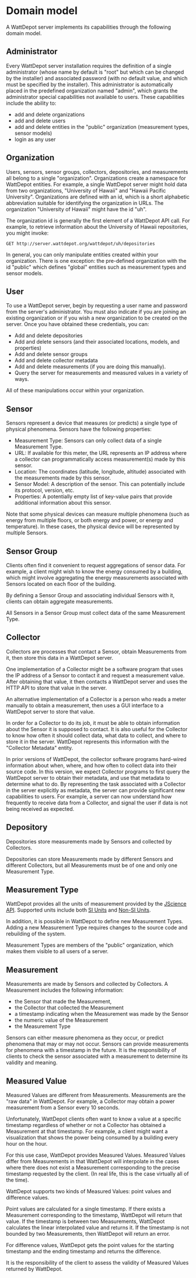 # Domain model

A WattDepot server implements its capabilities through the following domain model.

## Administrator

Every WattDepot server installation requires the definition of a single administrator (whose name by default is "root" but which can be changed by the installer) and associated password (with no default value, and which must be specified by the installer). This administrator is automatically placed in the predefined organization named "admin", which grants the administrator special capabilities not available to users.  These capabilities include the ability to:

* add and delete organizations
* add and delete users
* add and delete entities in the "public" organization (measurement types, sensor models)
* login as any user

## Organization

Users, sensors, sensor groups, collectors, depositories, and measurements all belong to a single "organization".  Organizations create a namespace for WattDepot entities. For example, a single WattDepot server might hold data from two organizations, "University of Hawaii" and "Hawaii Pacific University". Organizations are defined with an id, which is a short alphabetic abbreviation suitable for identifying the organization in URLs. The organization "University of Hawaii" might have the id "uh".

The organization id is generally the first element of a WattDepot API call. For example, to retrieve information about the University of Hawaii repositories, you might invoke:

```
GET http://server.wattdepot.org/wattdepot/uh/depositories
```

In general, you can only manipulate entities created within your organization. There is one exception: the pre-defined organization with the id "public" which defines "global" entities such as measurement types and sensor models. 

## User

To use a WattDepot server, begin by requesting a user name and password from the server's administrator. You must also indicate if you are joining an existing organization or if you wish a new organization to be created on the server. Once you have obtained these credentials, you can:

* Add and delete depositories
* Add and delete sensors (and their associated locations, models, and properties)
* Add and delete sensor groups
* Add and delete collector metadata
* Add and delete measurements (if you are doing this manually).
* Query the server for measurements and measured values in a variety of ways.

All of these manipulations occur within your organization.


## Sensor

Sensors represent a device that measures (or predicts) a single type of physical phenomena. Sensors have the following properties:

* Measurement Type:  Sensors can only collect data of a single Measurement Type.
* URL: If available for this meter, the URL represents an IP address where a collector can programmatically access measurement(s) made by this sensor. 
* Location: The coordinates (latitude, longitude, altitude) associated with the measurements made by this sensor.
* Sensor Model: A description of the sensor. This can potentially include its protocol, version, etc.
* Properties: A potentially empty list of key-value pairs that provide additional information about this sensor.

Note that some physical devices can measure multiple phenomena (such as energy from multiple floors, or both energy and power, or energy and temperature).  In these cases, the physical device will be represented by multiple Sensors. 

## Sensor Group

Clients often find it convenient to request aggregations of sensor data. For example, a client might wish to know the energy consumed by a building, which might involve aggregating the energy measurements associated with Sensors located on each floor of the building.

By defining a Sensor Group and associating individual Sensors with it, clients can obtain aggregate measurements.

All Sensors in a Sensor Group must collect data of the same Measurement Type.

## Collector

Collectors are processes that contact a Sensor, obtain Measurements from it, then store this data in a WattDepot server.

One implementation of a Collector might be a software program that uses the IP address of a Sensor to contact it and request a measurement value.  After obtaining that value, it then contacts a WattDepot server and uses the HTTP API to store that value in the server.

An alternative implementation of a Collector is a person who reads a meter manually to obtain a measurement, then uses a GUI interface to a WattDepot server to store that value.

In order for a Collector to do its job, it must be able to obtain information about the Sensor it is supposed to contact. It is also useful for the Collector to know how often it should collect data, what data to collect, and where to store it in the server. WattDepot represents this information with the "Collector Metadata" entity.

In prior versions of WattDepot, the collector software programs hard-wired information about when, where, and how often to collect data into their source code. In this version, we expect Collector programs to first query the WattDepot server to obtain their metadata, and use that metadata to determine what to do.  By representing the task associated with a Collector in the server explicitly as metadata, the server can provide significant new capabilities to users. For example, a server can now understand how frequently to receive data from a Collector, and signal the user if data is not being received as expected.

## Depository

Depositories store measurements made by Sensors and collected by Collectors.

Depositories can store Measurements made by different Sensors and different Collectors, but all Measurements must be of one and only one Measurement Type.

## Measurement Type

WattDepot provides all the units of measurement provided by the [JScience API](http://www.unitsofmeasurement.org/). Supported units include both [SI Units](http://jscience.org/api/javax/measure/unit/SI.html) and [Non-SI Units](http://jscience.org/api/javax/measure/unit/NonSI.html).

In addition, it is possible in WattDepot to define new Measurement Types. Adding a new Measurement Type requires changes to the source code and rebuilding of the system.

Measurement Types are members of the "public" organization, which makes them visible to all users of a server.

## Measurement

Measurements are made by Sensors and collected by Collectors.  A Measurement includes the following information:

* the Sensor that made the Measurement,
* the Collector that collected the Measurement
* a timestamp indicating when the Measurement was made by the Sensor
* the numeric value of the Measurement
* the Measurement Type

Sensors can either measure phenomena as they occur, or predict phenomena that may or may not occur.  Sensors can provide measurements for phenomena with a timestamp in the future.  It is the responsibility of clients to check the sensor associated with a measurement to determine its validity and meaning.

## Measured Value

Measured Values are different from Measurements. Measurements are the "raw data" in WattDepot.  For example, a Collector may obtain a power measurement from a Sensor every 10 seconds.

Unfortunately, WattDepot clients often want to know a value at a specific timestamp regardless of whether or not a Collector has obtained a Measurement at that timestamp.  For example, a client might want a visualization that shows the power being consumed by a building every hour on the hour.

For this use case, WattDepot provides Measured Values.  Measured Values differ from Measurements in that WattDepot will interpolate in the cases where there does not exist a Measurement corresponding to the precise timestamp requested by the client. (In real life, this is the case virtually all of the time).

WattDepot supports two kinds of Measured Values: point values and difference values. 

Point values are calculated for a single timestamp. If there exists a Measurement corresponding to the timestamp, WattDepot will return that value. If the timestamp is between two Measurements, WattDepot
calculates the linear interpolated value and returns it.  If the timestamp is not bounded by two Measurements, then WattDepot will return an error.

For difference values, WattDepot gets the point values for the starting timestamp and the ending timestamp and returns the difference.

It is the responsibility of the client to assess the validity of Measured Values returned by WattDepot.
